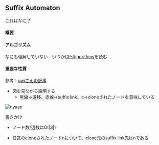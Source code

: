 ## Suffix Automaton

これはなに？

#### 概要



#### アルゴリズム

なにも理解していない　いつか[CP-Algorithms](https://cp-algorithms.com/string/suffix-automaton.html)を読む

#### 重要な性質

参考：[uwiさんの記事](https://w.atwiki.jp/uwicoder/pages/2842.html)

- 図を見ながら説明する
  - 黒線→遷移、赤線→suffix link、c→cloneされたノードを意味している

![nyaan](https://nyaannyaan.github.io/library/nyaan.png)

書きかけ　



- ノード数/辺数は$\mathrm{O}(\lvert S\lvert)$

- 任意のcloneされたノードnについて、clone元のsuffix link先はnである